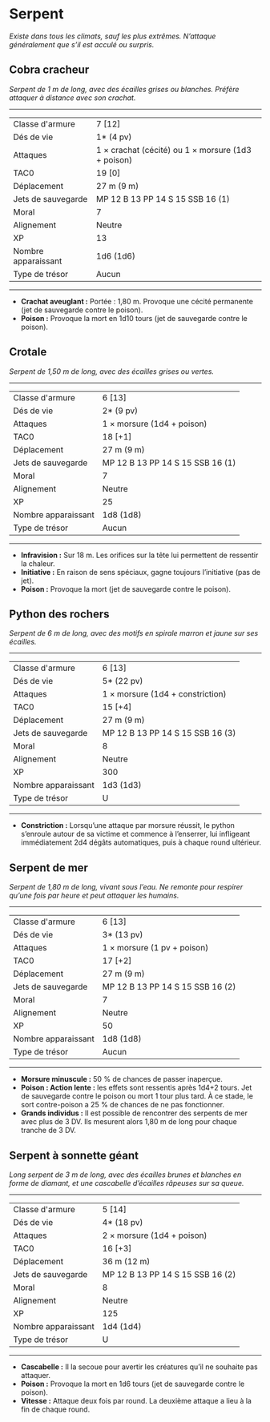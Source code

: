 # Serpent


*Existe dans tous les climats, sauf les plus extrêmes. N’attaque
généralement que s’il est acculé ou surpris.*

## Cobra cracheur

*Serpent de 1 m de long, avec des écailles grises ou blanches. Préfère
attaquer à distance avec son crachat.*

-----

|                     |                                                    |
| ------------------- | -------------------------------------------------- |
| Classe d'armure     | 7 \[12\]                                           |
| Dés de vie          | 1\* (4 pv)                                         |
| Attaques            | 1 × crachat (cécité) ou 1 × morsure (1d3 + poison) |
| TAC0                | 19 \[0\]                                           |
| Déplacement         | 27 m (9 m)                                         |
| Jets de sauvegarde  | MP 12 B 13 PP 14 S 15 SSB 16 (1)                   |
| Moral               | 7                                                  |
| Alignement          | Neutre                                             |
| XP                  | 13                                                 |
| Nombre apparaissant | 1d6 (1d6)                                          |
| Type de trésor      | Aucun                                              |

-----

  - **Crachat aveuglant :** Portée : 1,80 m. Provoque une cécité
    permanente (jet de sauvegarde contre le poison).
  - **Poison :** Provoque la mort en 1d10 tours (jet de sauvegarde
    contre le poison).

## Crotale

*Serpent de 1,50 m de long, avec des écailles grises ou vertes.*

-----

|                     |                                  |
| ------------------- | -------------------------------- |
| Classe d'armure     | 6 \[13\]                         |
| Dés de vie          | 2\* (9 pv)                       |
| Attaques            | 1 × morsure (1d4 + poison)       |
| TAC0                | 18 \[+1\]                        |
| Déplacement         | 27 m (9 m)                       |
| Jets de sauvegarde  | MP 12 B 13 PP 14 S 15 SSB 16 (1) |
| Moral               | 7                                |
| Alignement          | Neutre                           |
| XP                  | 25                               |
| Nombre apparaissant | 1d8 (1d8)                        |
| Type de trésor      | Aucun                            |

-----

  - **Infravision :** Sur 18 m. Les orifices sur la tête lui permettent
    de ressentir la chaleur.
  - **Initiative :** En raison de sens spéciaux, gagne toujours
    l’initiative (pas de jet).
  - **Poison :** Provoque la mort (jet de sauvegarde contre le poison).

## Python des rochers

*Serpent de 6 m de long, avec des motifs en spirale marron et jaune sur
ses écailles.*

-----

|                     |                                  |
| ------------------- | -------------------------------- |
| Classe d'armure     | 6 \[13\]                         |
| Dés de vie          | 5\* (22 pv)                      |
| Attaques            | 1 × morsure (1d4 + constriction) |
| TAC0                | 15 \[+4\]                        |
| Déplacement         | 27 m (9 m)                       |
| Jets de sauvegarde  | MP 12 B 13 PP 14 S 15 SSB 16 (3) |
| Moral               | 8                                |
| Alignement          | Neutre                           |
| XP                  | 300                              |
| Nombre apparaissant | 1d3 (1d3)                        |
| Type de trésor      | U                                |

-----

  - **Constriction :** Lorsqu’une attaque par morsure réussit, le python
    s’enroule autour de sa victime et commence à l’enserrer, lui
    infligeant immédiatement 2d4 dégâts automatiques, puis à chaque
    round ultérieur.

## Serpent de mer

*Serpent de 1,80 m de long, vivant sous l’eau. Ne remonte pour respirer
qu’une fois par heure et peut attaquer les humains.*

-----

|                     |                                  |
| ------------------- | -------------------------------- |
| Classe d'armure     | 6 \[13\]                         |
| Dés de vie          | 3\* (13 pv)                      |
| Attaques            | 1 × morsure (1 pv + poison)      |
| TAC0                | 17 \[+2\]                        |
| Déplacement         | 27 m (9 m)                       |
| Jets de sauvegarde  | MP 12 B 13 PP 14 S 15 SSB 16 (2) |
| Moral               | 7                                |
| Alignement          | Neutre                           |
| XP                  | 50                               |
| Nombre apparaissant | 1d8 (1d8)                        |
| Type de trésor      | Aucun                            |

-----

  - **Morsure minuscule :** 50 % de chances de passer inaperçue.
  - **Poison : Action lente :** les effets sont ressentis après 1d4+2
    tours. Jet de sauvegarde contre le poison ou mort 1 tour plus tard.
    À ce stade, le sort contre-poison a 25 % de chances de ne pas
    fonctionner.
  - **Grands individus :** Il est possible de rencontrer des serpents de
    mer avec plus de 3 DV. Ils mesurent alors 1,80 m de long pour chaque
    tranche de 3 DV.

## Serpent à sonnette géant

*Long serpent de 3 m de long, avec des écailles brunes et blanches en
forme de diamant, et une cascabelle d’écailles râpeuses sur sa queue.*

-----

|                     |                                  |
| ------------------- | -------------------------------- |
| Classe d'armure     | 5 \[14\]                         |
| Dés de vie          | 4\* (18 pv)                      |
| Attaques            | 2 × morsure (1d4 + poison)       |
| TAC0                | 16 \[+3\]                        |
| Déplacement         | 36 m (12 m)                      |
| Jets de sauvegarde  | MP 12 B 13 PP 14 S 15 SSB 16 (2) |
| Moral               | 8                                |
| Alignement          | Neutre                           |
| XP                  | 125                              |
| Nombre apparaissant | 1d4 (1d4)                        |
| Type de trésor      | U                                |

-----

  - **Cascabelle :** Il la secoue pour avertir les créatures qu’il ne
    souhaite pas attaquer.
  - **Poison :** Provoque la mort en 1d6 tours (jet de sauvegarde contre
    le poison).
  - **Vitesse :** Attaque deux fois par round. La deuxième attaque a
    lieu à la fin de chaque round.